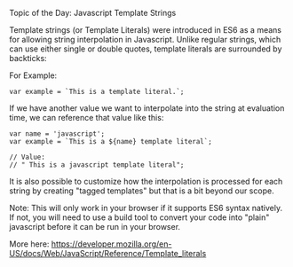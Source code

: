 Topic of the Day: Javascript Template Strings

Template strings (or Template Literals) were introduced in ES6 as a means for allowing string interpolation in Javascript. Unlike regular strings, which can use either single or double quotes, template literals are surrounded by backticks:

For Example:

```
var example = `This is a template literal.`;
```

If we have another value we want to interpolate into the string at evaluation time, we can reference that value like this:

```
var name = 'javascript';
var example = `This is a ${name} template literal`;

// Value:
// " This is a javascript template literal";
```

It is also possible to customize how the interpolation is processed for each string by creating "tagged templates" but that is a bit beyond our scope.

Note: This will only work in your browser if it supports ES6 syntax natively.  If not, you will need to use a build tool to convert your code into "plain" javascript before it can be run in your browser.

More here:
https://developer.mozilla.org/en-US/docs/Web/JavaScript/Reference/Template_literals
